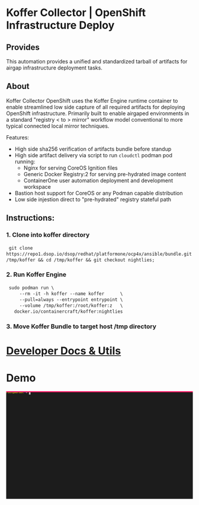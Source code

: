 # Koffer Collector | OpenShift Infrastructure Deploy
## Provides
This automation provides a unified and standardized tarball of artifacts for
airgap infrastructure deployment tasks.

## About
Koffer Collector OpenShift uses the Koffer Engine runtime container to enable
streamlined low side capture of all required artifacts for deploying OpenShift 
infrastructure. Primarily built to enable airgaped environments in a standard 
"registry < to > mirror" workflow model conventional to more typical connected 
local mirror techniques.

Features:
  - High side sha256 verification of artifacts bundle before standup
  - High side artifact delivery via script to run `cloudctl` podman pod running:
    - Nginx for serving CoreOS Ignition files
    - Generic Docker Registry:2 for serving pre-hydrated image content
    - ContainerOne user automation deployment and development workspace
  - Bastion host support for CoreOS or any Podman capable distribution
  - Low side injestion direct to "pre-hydrated" registry stateful path

## Instructions:
### 1. Clone into koffer directory
```
 git clone https://repo1.dsop.io/dsop/redhat/platformone/ocp4x/ansible/bundle.git /tmp/koffer && cd /tmp/koffer && git checkout nightlies;
```
### 2. Run Koffer Engine
```
 sudo podman run \
     --rm -it -h koffer --name koffer      \
     --pull=always --entrypoint entrypoint \
     --volume /tmp/koffer:/root/koffer:z   \
   docker.io/containercraft/koffer:nightlies
```
### 3. Move Koffer Bundle to target host /tmp directory
# [Developer Docs & Utils](./dev)
# Demo
![bundle](./web/bundle.svg)
